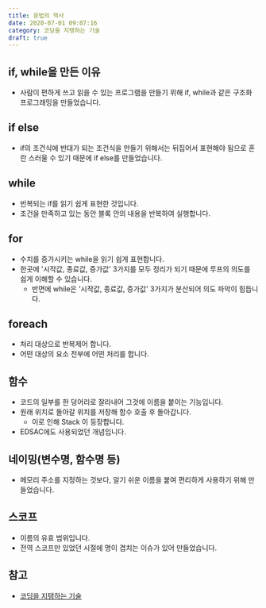 ```yaml
---
title: 문법의 역사
date: 2020-07-01 09:07:16
category: 코딩을 지탱하는 기술
draft: true
---
```


## if, while을 만든 이유

- 사람이 편하게 쓰고 읽을 수 있는 프로그램을 만들기 위해 if, while과 같은 구조화 프로그래밍을 만들었습니다.

## if else

- if의 조건식에 반대가 되는 조건식을 만들기 위해서는 뒤집어서 표현해야 됨으로 혼란 스러울 수 있기 때문에 if else를 만들었습니다.

## while

- 반복되는 if를 읽기 쉽게 표현한 것입니다.
- 조건을 만족하고 있는 동안 블록 안의 내용을 반복하여 실행합니다.

## for

- 수치를 증가시키는 while을 읽기 쉽게 표현합니다.
- 한곳에 '시작값, 종료값, 증가값' 3가지를 모두 정리가 되기 때문에 루프의 의도를 쉽게 이해할 수 있습니다.
  - 반면에 while은 '시작값, 종료값, 증가값' 3가지가 분산되어 의도 파악이 힘듭니다.

## foreach

- 처리 대상으로 반복제어 합니다.
- 어떤 대상의 요소 전부에 어떤 처리를 합니다.

## 함수

- 코드의 일부를 한 덩어리로 잘라내어 그것에 이름을 붙이는 기능입니다.
- 원래 위치로 돌아갈 위치를 저장해 함수 호출 후 돌아갑니다.
  - 이로 인해 Stack 이 등장합니다.
- EDSAC에도 사용되었던 개념입니다.

## 네이밍(변수명, 함수명 등)

- 메모리 주소를 지정하는 것보다, 알기 쉬운 이름을 붙여 편리하게 사용하기 위해 만들었습니다.

## 스코프

- 이름의 유효 범위입니다.
- 전역 스코프만 있었던 시절에 명이 겹치는 이슈가 있어 만들었습니다.

## 참고

- [코딩을 지탱하는 기술](https://peter-cho.gitbook.io/book/11/undefined-5#race-condition)
